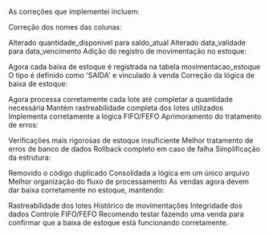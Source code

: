 As correções que implementei incluem:

Correção dos nomes das colunas:

Alterado quantidade_disponivel para saldo_atual
Alterado data_validade para data_vencimento
Adição do registro de movimentação no estoque:

Agora cada baixa de estoque é registrada na tabela movimentacao_estoque
O tipo é definido como 'SAIDA' e vinculado à venda
Correção da lógica de baixa de estoque:

Agora processa corretamente cada lote até completar a quantidade necessária
Mantém rastreabilidade completa dos lotes utilizados
Implementa corretamente a lógica FIFO/FEFO
Aprimoramento do tratamento de erros:

Verificações mais rigorosas de estoque insuficiente
Melhor tratamento de erros de banco de dados
Rollback completo em caso de falha
Simplificação da estrutura:

Removido o código duplicado
Consolidada a lógica em um único arquivo
Melhor organização do fluxo de processamento
As vendas agora devem dar baixa corretamente no estoque, mantendo:

Rastreabilidade dos lotes
Histórico de movimentações
Integridade dos dados
Controle FIFO/FEFO
Recomendo testar fazendo uma venda para confirmar que a baixa de estoque está funcionando corretamente.